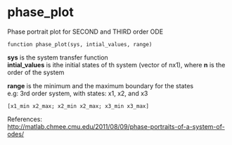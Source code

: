 # phase_plot

Phase portrait plot for SECOND and THIRD order ODE  

```
function phase_plot(sys, intial_values, range)
```

**sys** is the system transfer function  
**intial_values** is ithe initial states of th system (vector of nx1), where **n** is the order of the system

**range** is the minimum and the maximum boundary for the states  
e.g: 3rd order system, with states: x1, x2, and x3

```
[x1_min x2_max; x2_min x2_max; x3_min x3_max]
```

References:  
http://matlab.chmee.cmu.edu/2011/08/09/phase-portraits-of-a-system-of-odes/

